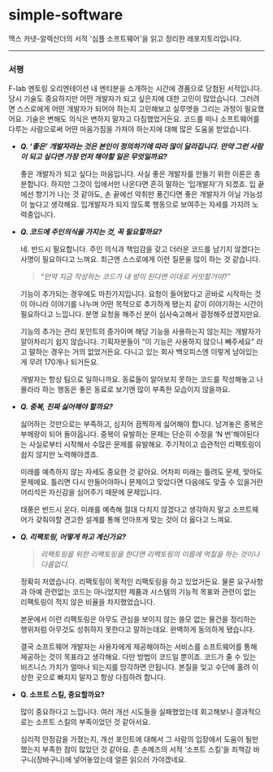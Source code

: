# simple-software
맥스 카넷-알렉산더의 서적 '심플 소프트웨어'을 읽고 정리한 레포지토리입니다.

---

### 서평

F-lab 멘토링 오리엔테이션 내 멘티분을 소개하는 시간에 경품으로 당첨된 서적입니다. 당시 기술도 중요하지만 어떤 개발자가 되고 싶은지에 대한 고민이 많았습니다. 그러려면 스스로에게 어떤 개발자가 되어야 하는지 고민해보고 실루엣을 그리는 과정이 필요했어요. 기술은 변해도 의식은 변하지 말자고 다짐했었거든요. 코드를 떠나 소프트웨어를 다루는 사람으로써 어떤 마음가짐을 가져야 하는지에 대해 많은 도움을 받았습니다.

- ***Q. ‘좋은’ 개발자라는 것은 본인이 정의하기에 따라 많이 달라집니다. 만약 그런 사람이 되고 싶다면 가장 먼저 해야할 일은 무엇일까요?***
    
    좋은 개발자가 되고 싶다는 마음입니다. 사실 좋은 개발자를 만들기 위한 이론은 충분합니다. 하지만 그것이 입에서만 나온다면 흔히 말하는 ‘입개발자’가 되겠죠. 입 끝에선 향기가 나는 것 같아도, 손 끝에선 악취만 풍긴다면 좋은 개발자가 아닐 가능성이 높다고 생각해요. 입개발자가 되지 않도록 행동으로 보여주는 자세를 가지려 노력중입니다.
    
- ***Q. 코드에 주인의식을 가지는 것, 꼭 필요할까요?***
    
    네. 반드시 필요합니다. 주인 의식과 책임감을 갖고 더러운 코드를 남기지 않겠다는 사명이 필요하다고 느껴요. 최근엔 스스로에게 이런 질문을 많이 하는 것 같습니다. 
    
    > “*만약 지금 작성하는 코드가 내 방이 된다면 이대로 커밋할거야?”*
    > 
    
    기능이 추가되는 경우에도 마찬가지입니다. 요청이 들어왔다고 곧바로 시작하는 것이 아니라 이야기를 나누며 어떤 목적으로 추가하게 됐는지 같이 이야기하는 시간이 필요하다고 느낍니다. 분명 요청을 해주신 분이 심사숙고해서 결정해주셨겠지만요.
    
    기능의 추가는 관리 포인트의 증가이며 해당 기능을 사용하는지 않는지는 개발자가 알아차리기 쉽지 않습니다. 기획자분들이 “이 기능은 사용하지 않으니 빼주세요" 라고 말하는 경우는 거의 없었거든요. 다니고 있는 회사 백오피스엔 이렇게 남아있는게 무려 170개나 되거든요.
    
    개발자는 항상 팀으로 일하니까요. 동료들이 알아보지 못하는 코드를 작성해놓고 나몰라라 하는 행동은 좋은 동료로 보기엔 많이 부족한 모습이지 않을까요.
    
- ***Q. 중복, 진짜 싫어해야 할까요?***
    
    싫어하는 것만으로는 부족하고, 심지어 끔찍하게 싫어해야 합니다. 남겨놓은 중복은 부메랑이 되어 돌아옵니다. 중복이 유발하는 문제는 단순히 수정을 ‘N 번'해야된다는 사실로부터 시작해서 수많은 문제를 유발해요. 주기적이고 습관적인 리팩토링이 쉽지 않지만 노력해야겠죠.
    
    미래를 예측하지 않는 자세도 중요한 것 같아요. 어차피 미래는 틀려도 문제, 맞아도 문제에요. 틀리면 다시 만들어야하니 문제이고 맞았다면 다음에도 맞출 수 있을거란 어리석은 자신감을 심어주기 때문에 문제입니다.
    
    태풍은 반드시 온다. 미래를 예측해 절대 다치지 않겠다고 생각하지 말고 소프트웨어가 갖춰야할 견고한 설계를 통해 안아프게 맞는 것이 더 옳다고 느껴요.
    
- ***Q. 리팩토링, 어떻게 하고 계신가요?***
    
    > *리팩토링을 위한 리팩토링을 한다면 리팩토링의 이름에 먹칠을 하는 것이나 다름없다.*
    > 
    
    정확히 저였습니다. 리팩토링이 목적인 리팩토링을 하고 있었거든요. 물론 요구사항과 아예 관련없는 코드는 아니었지만 제품과 시스템의 기능적 목표와 관련이 없는 리팩토링이 적지 않은 비율을 차지했었습니다. 
    
    본문에서 이런 리팩토링은 아무도 관심을 보이지 않는 쓸모 없는 물건을 정리하는 행위처럼 아무것도 성취하지 못한다고 말하는데요. 완벽하게 동의하게 됐습니다. 
    
    결국 소프트웨어 개발자는 사용자에게 제공해야하는 서비스를 소프트웨어를 통해 제공하는 것이 목표라고 생각해요. 다만 방법이 코드일 뿐이죠. 코드가 줄 수 있는 비즈니스 가치가 얼마나 되는지를 망각하면 안됩니다. 본질을 잊고 수단에 홀려 이상한 곳으로 빠지지 말자고 항상 다짐하려 합니다.
    
- **Q. 소프트 스킬, 중요할까요?**
    
    많이 중요하다고 느낍니다. 여러 개선 시도들을 실패했었는데 회고해보니 결과적으로는 소프트 스킬의 부족이었던 것 같아서요. 
    
    심리적 안정감을 가졌는지, 개선 포인트에 대해서 그 사람의 입장에서 도움이 될만했는지 부족한 점이 많았던 것 같아요. 존 손메즈의 서적 ‘소프트 스킬’을 죄책감 바구니(장바구니)에 넣어놓았는데 얼른 읽으러 가야겠네요.